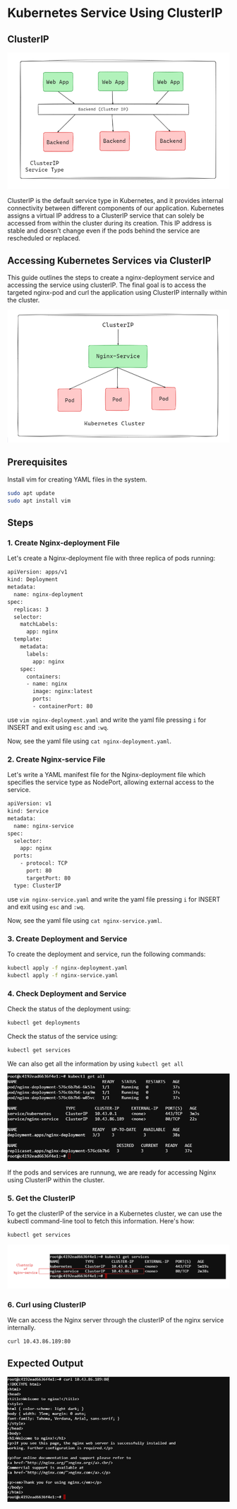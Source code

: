 # Kubernetes Service Using ClusterIP

## ClusterIP

![alt text](./images/Clusterip.PNG)

ClusterIP is the default service type in Kubernetes, and it provides internal connectivity between different components of our application. Kubernetes assigns a virtual IP address to a ClusterIP service that can solely be accessed from within the cluster during its creation. This IP address is stable and doesn’t change even if the pods behind the service are rescheduled or replaced.

## Accessing Kubernetes Services via ClusterIP

This guide outlines the steps to create a nginx-deployment service and accessing the service using clusterIP. The final goal is to access the targeted nginx-pod and curl the application using ClusterIP internally within the cluster.

![alt text](./images/Clusterip-nginx.PNG)

## Prerequisites

Install vim for creating YAML files in the system.

```bash
sudo apt update
sudo apt install vim
```

## Steps

### 1. Create Nginx-deployment File

Let's create a Nginx-deployment file with three replica of pods running:

```bash
apiVersion: apps/v1
kind: Deployment
metadata:
  name: nginx-deployment
spec:
  replicas: 3
  selector:
    matchLabels:
      app: nginx
  template:
    metadata:
      labels:
        app: nginx
    spec:
      containers:
      - name: nginx
        image: nginx:latest
        ports:
        - containerPort: 80
```

use ``vim nginx-deployment.yaml`` and write the yaml file pressing ``i`` for INSERT and exit using ``esc`` and ``:wq``.

Now, see the yaml file using ``cat nginx-deployment.yaml``.

### 2. Create Nginx-service File

Let's write a YAML manifest file for the Nginx-deployment file which specifies the service type as NodePort, allowing external access to the service.

```bash
apiVersion: v1
kind: Service
metadata:
  name: nginx-service
spec:
  selector:
    app: nginx
  ports:
    - protocol: TCP
      port: 80
      targetPort: 80
  type: ClusterIP
```
use ``vim nginx-service.yaml`` and write the yaml file pressing ``i`` for INSERT and exit using ``esc`` and ``:wq``.

Now, see the yaml file using ``cat nginx-service.yaml``.

### 3. Create Deployment and Service

To create the deployment and service, run the following commands:

```bash
kubectl apply -f nginx-deployment.yaml
kubectl apply -f nginx-service.yaml
```

### 4. Check Deployment and Service

Check the status of the deployment using:

```bash
kubectl get deployments
```

Check the status of the service using:

```bash
kubectl get services
```

We can also get all the information by using ``kubectl get all``

![alt text](./images/clusterip-all.PNG)

If the pods and services are runnung, we are ready for accessing Nginx using ClusterIP within the cluster.

### 5. Get the ClusterIP

To get the clusterIP of the service in a Kubernetes cluster, we can use the kubectl command-line tool to fetch this information. Here's how:

```bash
kubectl get services
```

![alt text](./images/clusterip-service-marked.PNG)

### 6. Curl using ClusterIP

We can access the Nginx server through the clusterIP of the nginx service internally.

```bash
curl 10.43.86.189:80
```

## Expected Output

![alt text](./images/nginx-output.PNG)



